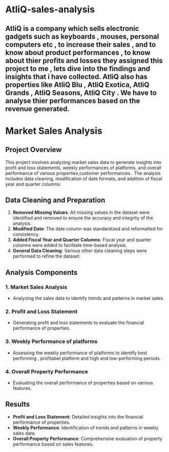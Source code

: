 # AtliQ-sales-analysis
AtliQ is a company which sells electronic gadgets such as keyboards , mouses, personal computers etc , to increase their sales , and to know about product performances , to know about thier profits and losses they assigned this project to me , lets dive into the findings and insights that i have collected.
AtliQ also has properties like AtliQ Blu , AtliQ Exotica, AtliQ Grands , AtliQ Seasons, AtliQ City . We have to analyse thier performances based on the revenue generated.
---
# Market Sales Analysis

## Project Overview

This project involves analyzing market sales data to generate insights into profit and loss statements, weekly performances of platforms, and overall performance of various properties,customer performances . The analysis includes data cleaning, modification of date formats, and addition of fiscal year and quarter columns.

## Data Cleaning and Preparation

1. **Removed Missing Values**: All missing values in the dataset were identified and removed to ensure the accuracy and integrity of the analysis.
2. **Modified Date**: The date column was standardized and reformatted for consistency.
3. **Added Fiscal Year and Quarter Columns**: Fiscal year and quarter columns were added to facilitate time-based analysis.
4. **General Data Cleaning**: Various other data cleaning steps were performed to refine the dataset.

## Analysis Components

### 1. Market Sales Analysis
- Analyzing the sales data to identify trends and patterns in market sales.

### 2. Profit and Loss Statement
- Generating profit and loss statements to evaluate the financial performance of properties.

### 3. Weekly Performance of platforms
- Assessing the weekly performance of platforms to identify best performing , profitabel platform and high and low-performing periods.

### 4. Overall Property Performance
- Evaluating the overall performance of properties based on various  features.





## Results

- **Profit and Loss Statement**: Detailed insights into the financial performance of properties.
- **Weekly Performance**: Identification of trends and patterns in weekly sales data.
- **Overall Property Performance**: Comprehensive evaluation of property performance based on sales features.

